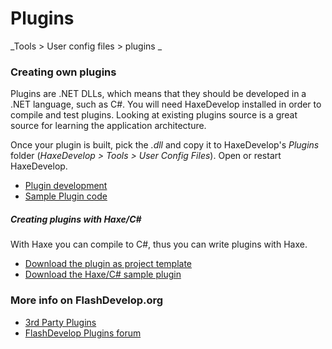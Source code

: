 # Plugins
_Tools > User config files > plugins _

### Creating own plugins

Plugins are .NET DLLs, which means that they should be developed in a .NET language, such as C#. You will need HaxeDevelop installed in order to compile and test plugins.
Looking at existing plugins source is a great source for learning the application architecture.

Once your plugin is built, pick the _.dll_ and copy it to HaxeDevelop's _Plugins_ folder (_HaxeDevelop > Tools > User Config Files_). Open or restart HaxeDevelop.

 * [Plugin development](http://www.flashdevelop.org/wikidocs/index.php?title=Plugin_Development)
 * [Sample Plugin code](https://github.com/fdorg/flashdevelop/tree/development/External/Plugins/SamplePlugin)

##### Creating plugins with Haxe/C# 

With Haxe you can compile to C#, thus you can write plugins with Haxe. 

* [Download the plugin as project template](https://github.com/skial/FD_PluginTemplate)
* [Download the Haxe/C# sample plugin](https://github.com/skial/FD_SamplePlugin)

### More info on FlashDevelop.org

 * [3rd Party Plugins](http://www.flashdevelop.org/wikidocs/index.php?title=3rd_Party_Plugins_FD4)
 * [FlashDevelop Plugins forum](http://www.flashdevelop.org/community/viewforum.php?f=4)